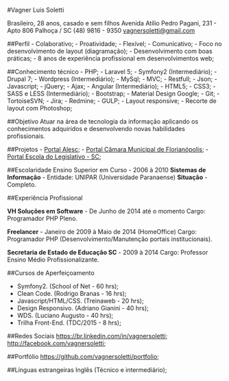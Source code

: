#Vagner Luis Soletti

Brasileiro, 28 anos, casado e sem filhos
Avenida Atílio Pedro Pagani, 231 - Apto 806
Palhoça / SC
(48) 9816 - 9350
[vagnersoletti@gmail.com](vagnersoletti@gmail.com)


##Perfil
    - Colaborativo;
    - Proatividade;
    - Flexível;
    - Comunicativo;
    - Foco no desenvolvimento de layout (diagramação);
    - Desenvolvimento com boas práticas;
    - 8 anos de experiência profissional em desenvolvimentos web;

##Conhecimento técnico
    - PHP;
    - Laravel 5;
    - Symfony2 (Intermediário);
    - Drupal 7;
    - Wordpress (Intermediário);
    - MySql;
    - MVC;
    - Restfull;
    - Json;
    - Javascript;
    - jQuery;
    - Ajax;
    - Angular (Intermediário);
    - HTML5;
    - CSS3;
    - SASS e LESS (Intermediário);
    - Bootstrap;
    - Material Design Google;
    - Git;
    - TortoiseSVN;
    - Jira;
    - Redmine;
    - GULP;
    - Layout responsive;
    - Recorte de layout com Photoshop;

##Objetivo
Atuar na área de tecnologia da informação aplicando os conhecimentos adquiridos e desenvolvendo novas habilidades profissionais.

##Projetos
    - [Portal Alesc](http://www.alesc.sc.gov.br);
    - [Portal Câmara Municipal de Florianópolis](http://www.cmf.sc.gov.br);
    - [Portal Escola do Legislativo - SC](http://escola.alesc.sc.gov.br);

##Escolaridade
Ensino Superior em Curso - 2006 à 2010
**Sistemas de Informação** - Entidade: UNIPAR (Universidade Paranaense)
**Situação** - Completo.

##Experiência Profissional

**VH Soluções em Software** - De Junho de 2014 até o momento
Cargo: Programador PHP Pleno.

**Freelancer** - Janeiro de 2009 à Maio de 2014 (HomeOffice)
Cargo: Programador PHP (Desenvolvimento/Manutenção portais institucionais).

**Secretaria de Estado de Educação SC** - 2009 à 2014
Cargo: Professor Ensino Médio Profissionalizante.

##Cursos de Aperfeiçoamento
 - Symfony2. (School of Net - 60 hrs);
 - Clean Code. (Rodrigo Branas - 16 hrs);
 - Javascript/HTML/CSS. (Treinaweb - 20 hrs);
 - Design Responsivo. (Adriano Gianini - 40 hrs);
 - WDS. (Luciano Augusto - 40 hrs);
 - Trilha Front-End. (TDC/2015 - 8 hrs);

##Redes Sociais
https://br.linkedin.com/in/vagnersoletti;
http://facebook.com/vagnersoletti;

##Portfólio
https://github.com/vagnersoletti/portfolio;

##Línguas estrangeiras
Inglês (Técnico e intermediário);
